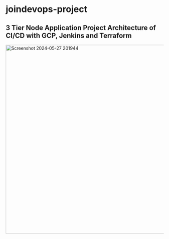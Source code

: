 # joindevops-project

## 3 Tier Node Application Project Architecture of CI/CD with GCP, Jenkins and Terraform 

<img width="603" alt="Screenshot 2024-05-27 201944" src="https://github.com/akaspatranobis/joindevops-project/assets/70289805/df46de1d-44a1-4f93-b3f9-bb5fb835c2fe">

